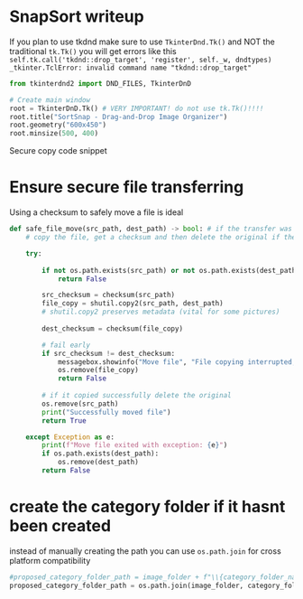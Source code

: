 # SnapSort writeup

If you plan to use tkdnd make sure to use `TkinterDnd.Tk()` and NOT the traditional `tk.Tk()` you will get errors like this ```self.tk.call('tkdnd::drop_target', 'register', self._w, dndtypes)
_tkinter.TclError: invalid command name "tkdnd::drop_target"```
```python
from tkinterdnd2 import DND_FILES, TkinterDnD

# Create main window
root = TkinterDnD.Tk() # VERY IMPORTANT! do not use tk.Tk()!!!!
root.title("SortSnap - Drag-and-Drop Image Organizer")
root.geometry("600x450")
root.minsize(500, 400)
```

Secure copy code snippet
# Ensure secure file transferring
Using a checksum to safely move a file is ideal
```python
def safe_file_move(src_path, dest_path) -> bool: # if the transfer was successful
    # copy the file, get a checksum and then delete the original if they are the same.

    try:
        
        if not os.path.exists(src_path) or not os.path.exists(dest_path):
            return False

        src_checksum = checksum(src_path)
        file_copy = shutil.copy2(src_path, dest_path)
        # shutil.copy2 preserves metadata (vital for some pictures)
        
        dest_checksum = checksum(file_copy)

        # fail early
        if src_checksum != dest_checksum:
            messagebox.showinfo("Move file", "File copying interrupted, original did not match the copy.")
            os.remove(file_copy)
            return False
        
        # if it copied successfully delete the original
        os.remove(src_path)
        print("Successfully moved file")
        return True

    except Exception as e:
        print(f"Move file exited with exception: {e}")
        if os.path.exists(dest_path):
            os.remove(dest_path)
        return False
  ```

# create the category folder if it hasnt been created
instead of manually creating the path you can use `os.path.join` for cross platform compatibility
```python
#proposed_category_folder_path = image_folder + f"\\{category_folder_name}"
proposed_category_folder_path = os.path.join(image_folder, category_folder_name)
```
